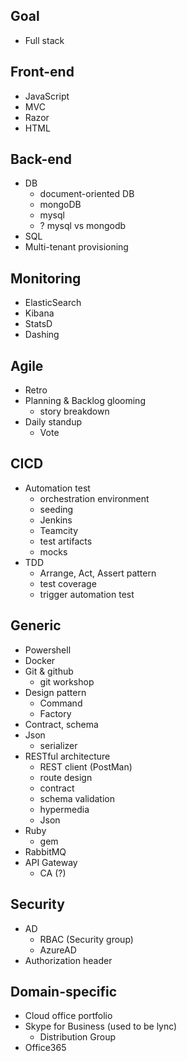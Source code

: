 ## Goal
- Full stack

## Front-end
+ JavaScript
+ MVC
+ Razor
+ HTML

## Back-end
+ DB
  - document-oriented DB
  - mongoDB 
  - mysql
  - ? mysql vs mongodb
+ SQL
+ Multi-tenant provisioning

## Monitoring
+ ElasticSearch
+ Kibana
+ StatsD
+ Dashing

## Agile
+ Retro 
+ Planning & Backlog glooming
  - story breakdown
+ Daily standup
  - Vote

## CICD
+ Automation test
  - orchestration environment
  - seeding 
  - Jenkins
  - Teamcity
  - test artifacts
  - mocks
+ TDD
  - Arrange, Act, Assert pattern
  - test coverage
  - trigger automation test

## Generic
+ Powershell
+ Docker
+ Git & github
  - git workshop
+ Design pattern
  - Command
  - Factory
+ Contract, schema
+ Json
  - serializer
+ RESTful architecture
  - REST client (PostMan)
  - route design
  - contract
  - schema validation
  - hypermedia
  - Json
+ Ruby 
  - gem
+ RabbitMQ
+ API Gateway
  - CA (?)

## Security
+ AD
  - RBAC (Security group)
  - AzureAD
+ Authorization header

## Domain-specific
+ Cloud office portfolio
+ Skype for Business (used to be lync)
  - Distribution Group
+ Office365
